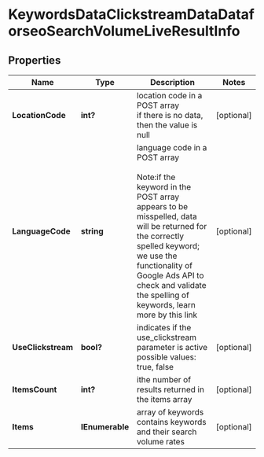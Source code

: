 # KeywordsDataClickstreamDataDataforseoSearchVolumeLiveResultInfo


## Properties

| Name | Type | Description | Notes |
|------------ | ------------- | ------------- | -------------|
**LocationCode** | **int?** | location code in a POST array<br>if there is no data, then the value is null |[optional]|
**LanguageCode** | **string** | language code in a POST array<br><br>Note:if the keyword in the POST array appears to be misspelled, data will be returned for the correctly spelled keyword;<br>we use the functionality of Google Ads API to check and validate the spelling of keywords, learn more by this link |[optional]|
**UseClickstream** | **bool?** | indicates if the use_clickstream parameter is active<br>possible values: true, false |[optional]|
**ItemsCount** | **int?** | ithe number of results returned in the items array |[optional]|
**Items** | **IEnumerable<KeywordsDataClickstreamDataSearchVolumeLiveItem>** | array of keywords<br>contains keywords and their search volume rates |[optional]|